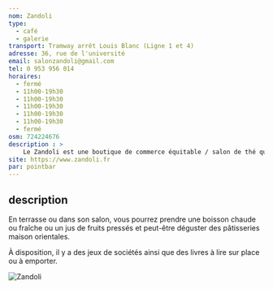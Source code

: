 ```yaml
---
nom: Zandoli
type:
  - café
  - galerie
transport: Tramway arrêt Louis Blanc (Ligne 1 et 4)
adresse: 36, rue de l'université
email: salonzandoli@gmail.com
tel: 0 953 956 014
horaires:
  - fermé
  - 11h00-19h30
  - 11h00-19h30
  - 11h00-19h30
  - 11h00-19h30
  - 11h00-19h30
  - fermé
osm: 724224676
description : >
    Le Zandoli est une boutique de commerce équitable / salon de thé qui s'engage dans une démarche de développement durable et solidaire en proposant des produits en accord avec ses valeurs éthiques
site: https://www.zandoli.fr
par: pointbar
---
```


## description

En terrasse ou dans son salon, vous pourrez prendre une boisson chaude ou fraîche ou un jus de fruits pressés et peut-être déguster des pâtisseries maison orientales.  
  
À disposition, il y a des jeux de sociétés ainsi que des livres à lire sur place ou à emporter.

![Zandoli](./media/zandoli.jpg)
